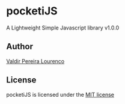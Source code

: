 # pocketiJS
A Lightweight Simple Javascript library v1.0.0


## Author
[Valdir Pereira Lourenco](https://valdir.dev)

## License
pocketiJS is licensed under the [MIT license](https://valdir.dev/mit-license)
